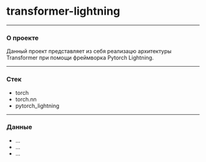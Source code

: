# transformer-lightning

---

### О проекте
Данный проект представляет из себя реализацю архитектуры Transformer при помощи фреймворка Pytorch Lightning.

---

### Стек
- torch
- torch.nn
- pytorch_lightning

---

### Данные
- ...
- ...
- ...